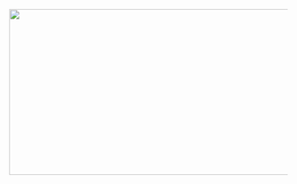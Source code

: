 <a href="https://github.com/devxb/gitanimals">
<img
  src="https://render.gitanimals.org/farms/gaeunpark7"
  width="600"
  height="300"
/>
</a>
